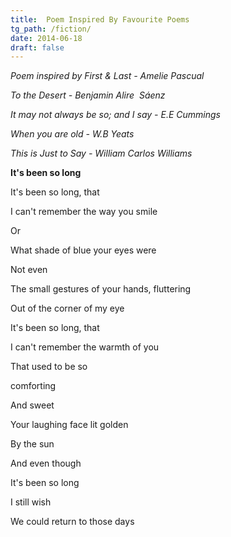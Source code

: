 ```yaml
---
title:  Poem Inspired By Favourite Poems  
tg_path: /fiction/
date: 2014-06-18
draft: false
---
```

*Poem inspired by First & Last - Amelie Pascual*

*To the Desert - Benjamin Alire  Sáenz*

*It may not always be so; and I say - E.E Cummings*

*When you are old - W.B Yeats*

*This is Just to Say - William Carlos Williams*



**It's been so long**



It's been so long, that

I can't remember the way you smile

Or

What shade of blue your eyes were

Not even

The small gestures of your hands, fluttering

Out of the corner of my eye

It's been so long, that

I can't remember the warmth of you

That used to be so

comforting

And sweet

Your laughing face lit golden

By the sun

And even though

It's been so long

I still wish



We could return to those days
